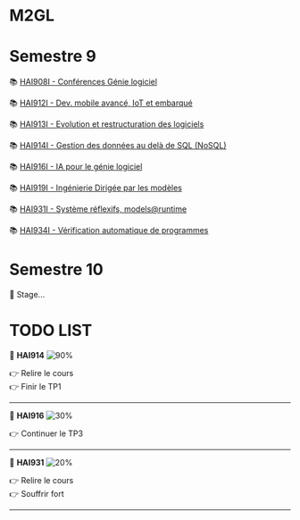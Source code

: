 # M2GL

# Semestre 9

:books: [HAI908I - Conférences Génie logiciel](./HAI908I "HAI908I courses")

:books: [HAI912I - Dev. mobile avancé, IoT et embarqué](./HAI912I "HAI912I courses")

:books: [HAI913I - Evolution et restructuration des logiciels](./HAI913I "HAI913I courses")

:books: [HAI914I - Gestion des données au delà de SQL (NoSQL)](./HAI914I "HAI914I courses")

:books: [HAI916I - IA pour le génie logiciel](./HAI916I "HAI916 courses")

:books: [HAI919I - Ingénierie Dirigée par les modèles](./HAI919I "HAI919I courses")

:books: [HAI931I - Système réflexifs, models@runtime](./HAI931I "HAI931I courses")

:books: [HAI934I - Vérification automatique de programmes](./HAI934I "HAI934I courses")

# Semestre 10

🚧 Stage...

# TODO LIST

🚩 **HAI914** ![90%](https://progress-bar.dev/90)

👉 Relire le cours  
👉 Finir le TP1

<hr>

🚩 **HAI916** ![30%](https://progress-bar.dev/30)

👉 Continuer le TP3

<hr>

🚩 **HAI931** ![20%](https://progress-bar.dev/20)

👉 Relire le cours  
👉 Souffrir fort

<hr>